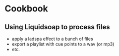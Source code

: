 Cookbook
========

Using Liquidsoap to process files
---------------------------------

- apply a ladspa effect to a bunch of files
- export a playlist with cue points to a wav (or mp3)
- etc.

